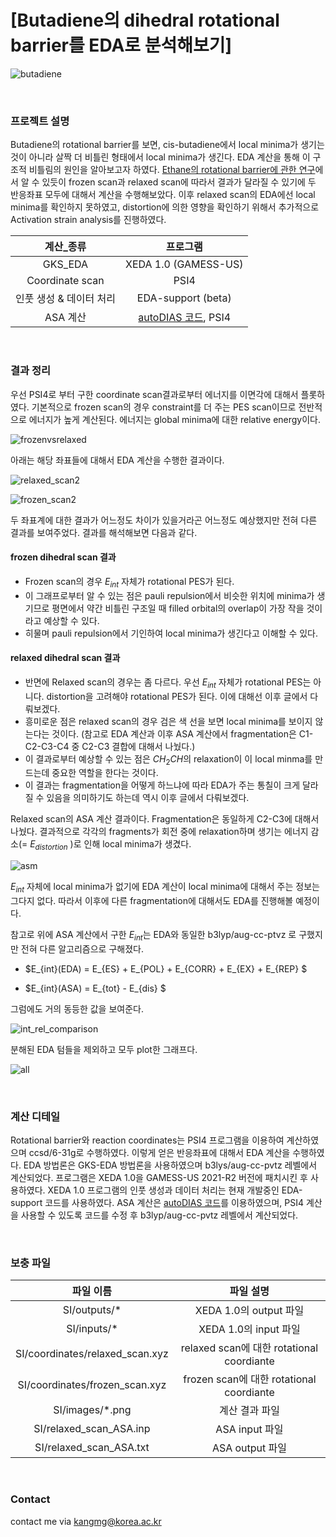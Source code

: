 # [Butadiene의 dihedral rotational barrier를 EDA로 분석해보기]

![butadiene](https://github.com/kangmg/compchem_archive/assets/59556369/5f63a655-c6cf-45e7-9955-836c708bd7df)

<br/>

### 프로젝트 설명
Butadiene의 rotational barrier를 보면, cis-butadiene에서 local minima가 생기는 것이 아니라 살짝 더 비틀린 형태에서 local minima가 생긴다. EDA 계산을 통해 이 구조적 비틀림의 원인을 알아보고자 하였다. <a href="https://link.springer.com/article/10.1007/s11224-014-0557-5">Ethane의 rotational barrier에 관한 연구</a>에서 알 수 있듯이 frozen scan과 relaxed scan에 따라서 결과가 달라질 수 있기에 두 반응좌표 모두에 대해서 계산을 수행해보았다. 이후 relaxed scan의 EDA에선 local minima를 확인하지 못하였고, distortion에 의한 영향을 확인하기 위해서 추가적으로 Activation strain analysis를 진행하였다.


|계산_종류|프로그램|
|:-:|:-:|
|GKS_EDA|XEDA 1.0 (GAMESS-US)|
|Coordinate scan|PSI4|
|인풋 생성 & 데이터 처리|EDA-support (beta)|
|ASA 계산| <a href="https://github.com/dsvatunek/autoDIAS">autoDIAS 코드</a>, PSI4|

<br/>

### 결과 정리
우선 PSI4로 부터 구한 coordinate scan결과로부터 에너지를 이면각에 대해서 플롯하였다. 기본적으로 frozen scan의 경우 constraint를 더 주는 PES scan이므로 전반적으로 에너지가 높게 계산된다. 에너지는 global minima에 대한 relative energy이다.

![frozenvsrelaxed](https://github.com/kangmg/compchem_archive/assets/59556369/17d7d909-afb2-4df9-8b7d-8dfd77443edc)

아래는 해당 좌표들에 대해서 EDA 계산을 수행한 결과이다.


![relaxed_scan2](https://github.com/kangmg/compchem_archive/assets/59556369/c8453827-4021-4bcb-a72f-27f4ea05ba55)

![frozen_scan2](https://github.com/kangmg/compchem_archive/assets/59556369/70ced002-4c91-47df-95c2-f4c0a4c6c7f1)

두 좌표계에 대한 결과가 어느정도 차이가 있을거라곤 어느정도 예상했지만 전혀 다른 결과를 보여주었다. 결과를 해석해보면 다음과 같다.


#### frozen dihedral scan 결과

* Frozen scan의 경우 $E_{int}$ 자체가 rotational PES가 된다.
* 이 그래프로부터 알 수 있는 점은 pauli repulsion에서 비슷한 위치에 minima가 생기므로 평면에서 약간 비틀린 구조일 때 filled orbital의 overlap이 가장 작을 것이라고 예상할 수 있다.
* 히물며 pauli repulsion에서 기인하여 local minima가 생긴다고 이해할 수 있다.


#### relaxed dihedral scan 결과
* 반면에 Relaxed scan의 경우는 좀 다르다. 우선 $E_{int}$ 자체가 rotational PES는 아니다. distortion을 고려해야 rotational PES가 된다. 이에 대해선 이후 글에서 다뤄보겠다.
* 흥미로운 점은 relaxed scan의 경우 검은 색 선을 보면 local minima를 보이지 않는다는 것이다. (참고로 EDA 계산과 이후 ASA 계산에서 fragmentation은 C1-C2-C3-C4 중 C2-C3 결합에 대해서 나눴다.)
* 이 결과로부터 예상할 수 있는 점은 $CH_2CH$의 relaxation이 이 local minma를 만드는데 중요한 역할을 한다는 것이다.
* 이 결과는 fragmentation을 어떻게 하느냐에 따라 EDA가 주는 통칠이 크게 달라질 수 있음을 의미하기도 하는데 역시 이후 글에서 다뤄보겠다.

Relaxed scan의 ASA 계산 결과이다. Fragmentation은 동일하게 C2-C3에 대해서 나눴다. 결과적으로 각각의 fragments가 회전 중에 relaxation하며 생기는 에너지 감소(= $E_{distortion}$ )로 인해 local minima가 생겼다. 

![asm](https://github.com/kangmg/compchem_archive/assets/59556369/2307e738-b38b-47fc-a731-934d61c5fc66)

$E_{int}$ 자체에 local minima가 없기에 EDA 계산이 local minima에 대해서 주는 정보는 그다지 없다. 따라서 이후에 다른 fragmentation에 대해서도 EDA를 진행해볼 예정이다.

참고로 위에 ASA 계산에서 구한 $E_{int}$는 EDA와 동일한 b3lyp/aug-cc-ptvz 로 구했지만 전혀 다른 알고리즘으로 구해졌다.

* $E_{int}(EDA) = E_{ES} + E_{POL} + E_{CORR} + E_{EX} + E_{REP} $

* $E_{int}(ASA) = E_{tot} - E_{dis} $


그럼에도 거의 동등한 값을 보여준다.

![int_rel_comparison](https://github.com/kangmg/compchem_archive/assets/59556369/df3dd855-157c-481c-8e52-e5da2620b738)


분해된 EDA 텀들을 제외하고 모두 plot한 그래프다.

![all](https://github.com/kangmg/compchem_archive/assets/59556369/345bb482-ea0c-412c-b16c-6b0df3e292bf)


<br/>

### 계산 디테일
Rotational barrier와 reaction coordinates는 PSI4 프로그램을 이용하여 계산하였으며 ccsd/6-31g로 수행하였다. 이렇게 얻은 반응좌표에 대해서 EDA 계산을 수행하였다. EDA 방법론은 GKS-EDA 방법론을 사용하였으며 b3lys/aug-cc-pvtz 레벨에서 계산되었다. 프로그램은 XEDA 1.0을 GAMESS-US 2021-R2 버전에 패치시킨 후 사용하였다. XEDA 1.0 프로그램의 인풋 생성과 데이터 처리는 현재 개발중인 EDA-support 코드를 사용하였다. ASA 계산은 <a href="https://github.com/dsvatunek/autoDIAS">autoDIAS 코드</a>를 이용하였으며, PSI4 계산을 사용할 수 있도록 코드를 수정 후 b3lyp/aug-cc-pvtz 레벨에서 계산되었다.

<br/>

### 보충 파일 

|파일 이름 | 파일 설명 | 
|:---:|:---:|
|SI/outputs/*|XEDA 1.0의 output 파일|
|SI/inputs/*|XEDA 1.0의 input 파일|
|SI/coordinates/relaxed_scan.xyz|relaxed scan에 대한 rotational coordiante|
|SI/coordinates/frozen_scan.xyz|frozen scan에 대한 rotational coordiante|
|SI/images/*.png|계산 결과 파일|
|SI/relaxed_scan_ASA.inp|ASA input 파일|
|SI/relaxed_scan_ASA.txt|ASA output 파일|

<br/>

### Contact
contact me via kangmg@korea.ac.kr
